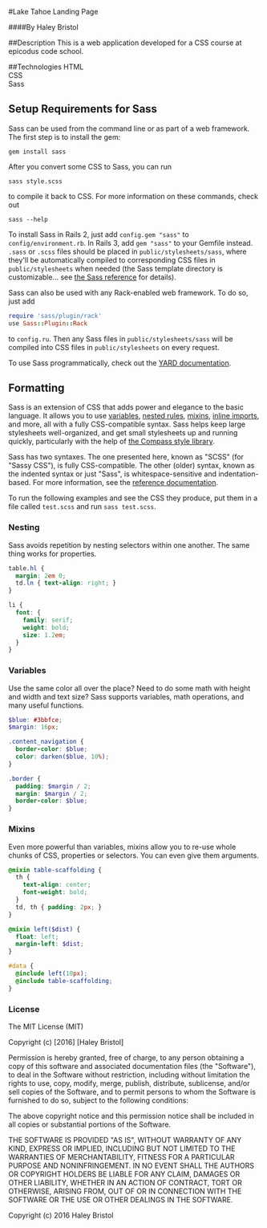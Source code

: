 #Lake Tahoe Landing Page

####By Haley Bristol

##Description
This is a web application developed for a CSS course at epicodus code school. 

##Technologies
HTML<br>
CSS<br>
Sass

## Setup Requirements for Sass

Sass can be used from the command line
or as part of a web framework.
The first step is to install the gem:

    gem install sass

After you convert some CSS to Sass, you can run

    sass style.scss

to compile it back to CSS.
For more information on these commands, check out

    sass --help

To install Sass in Rails 2,
just add `config.gem "sass"` to `config/environment.rb`.
In Rails 3, add `gem "sass"` to your Gemfile instead.
`.sass` or `.scss` files should be placed in `public/stylesheets/sass`,
where they'll be automatically compiled
to corresponding CSS files in `public/stylesheets` when needed
(the Sass template directory is customizable...
see [the Sass reference](http://sass-lang.com/docs/yardoc/file.SASS_REFERENCE.html#template_location-option) for details).

Sass can also be used with any Rack-enabled web framework.
To do so, just add

```ruby
require 'sass/plugin/rack'
use Sass::Plugin::Rack
```

to `config.ru`.
Then any Sass files in `public/stylesheets/sass`
will be compiled into CSS files in `public/stylesheets` on every request.

To use Sass programmatically,
check out the [YARD documentation](http://sass-lang.com/documentation/file.SASS_REFERENCE.html#using_sass).

## Formatting

Sass is an extension of CSS
that adds power and elegance to the basic language.
It allows you to use [variables][vars], [nested rules][nested],
[mixins][mixins], [inline imports][imports],
and more, all with a fully CSS-compatible syntax.
Sass helps keep large stylesheets well-organized,
and get small stylesheets up and running quickly,
particularly with the help of
[the Compass style library](http://compass-style.org).

[vars]:    http://sass-lang.com/documentation/file.SASS_REFERENCE.html#variables_
[nested]:  http://sass-lang.com/documentation/file.SASS_REFERENCE.html#nested_rules
[mixins]:  http://sass-lang.com/documentation/file.SASS_REFERENCE.html#mixins
[imports]: http://sass-lang.com/documentation/file.SASS_REFERENCE.html#import

Sass has two syntaxes.
The one presented here, known as "SCSS" (for "Sassy CSS"),
is fully CSS-compatible.
The other (older) syntax, known as the indented syntax or just "Sass",
is whitespace-sensitive and indentation-based.
For more information, see the [reference documentation][syntax].

[syntax]: http://sass-lang.com/documentation/file.SASS_REFERENCE.html#syntax

To run the following examples and see the CSS they produce,
put them in a file called `test.scss` and run `sass test.scss`.

### Nesting

Sass avoids repetition by nesting selectors within one another.
The same thing works for properties.

```scss
table.hl {
  margin: 2em 0;
  td.ln { text-align: right; }
}

li {
  font: {
    family: serif;
    weight: bold;
    size: 1.2em;
  }
}
```

### Variables

Use the same color all over the place?
Need to do some math with height and width and text size?
Sass supports variables, math operations, and many useful functions.

```scss
$blue: #3bbfce;
$margin: 16px;

.content_navigation {
  border-color: $blue;
  color: darken($blue, 10%);
}

.border {
  padding: $margin / 2;
  margin: $margin / 2;
  border-color: $blue;
}
```

### Mixins

Even more powerful than variables,
mixins allow you to re-use whole chunks of CSS,
properties or selectors.
You can even give them arguments. 

```scss
@mixin table-scaffolding {
  th {
    text-align: center;
    font-weight: bold;
  }
  td, th { padding: 2px; }
}

@mixin left($dist) {
  float: left;
  margin-left: $dist;
}

#data {
  @include left(10px);
  @include table-scaffolding;
}
```

### License

The MIT License (MIT)

Copyright (c) [2016] [Haley Bristol]

Permission is hereby granted, free of charge, to any person obtaining a copy of this software and associated documentation files (the "Software"), to deal in the Software without restriction, including without limitation the rights to use, copy, modify, merge, publish, distribute, sublicense, and/or sell copies of the Software, and to permit persons to whom the Software is furnished to do so, subject to the following conditions:

The above copyright notice and this permission notice shall be included in all copies or substantial portions of the Software.

THE SOFTWARE IS PROVIDED "AS IS", WITHOUT WARRANTY OF ANY KIND, EXPRESS OR IMPLIED, INCLUDING BUT NOT LIMITED TO THE WARRANTIES OF MERCHANTABILITY, FITNESS FOR A PARTICULAR PURPOSE AND NONINFRINGEMENT. IN NO EVENT SHALL THE AUTHORS OR COPYRIGHT HOLDERS BE LIABLE FOR ANY CLAIM, DAMAGES OR OTHER LIABILITY, WHETHER IN AN ACTION OF CONTRACT, TORT OR OTHERWISE, ARISING FROM, OUT OF OR IN CONNECTION WITH THE SOFTWARE OR THE USE OR OTHER DEALINGS IN THE SOFTWARE.

Copyright (c) 2016 Haley Bristol
